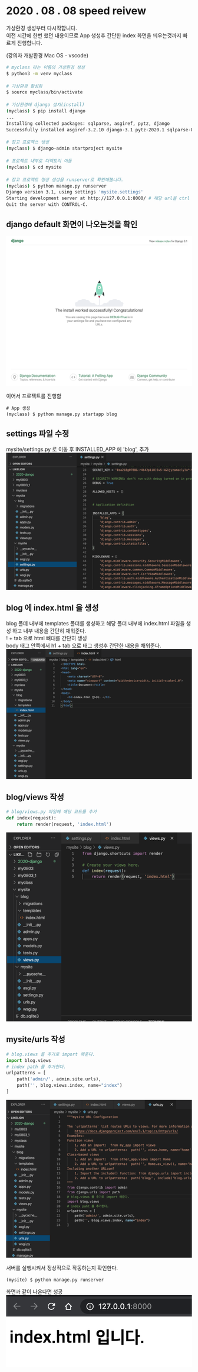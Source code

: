 2020 . 08 . 08 speed reivew
=

가상환경 생성부터 다시작합니다.  
이전 시간에 한번 했던 내용이므로 App 생성후 간단한 index 화면을 띄우는것까지 빠르게 진행합니다. 

(강의자 개발환경 Mac OS - vscode)
``` bash
# myclass 라는 이름의 가상환경 생성
$ python3 -m venv myclass

# 가상환경 활성화
$ source myclass/bin/activate

# 가상환경에 django 설치(install)
(myclass) $ pip install django
...
Installing collected packages: sqlparse, asgiref, pytz, django
Successfully installed asgiref-3.2.10 django-3.1 pytz-2020.1 sqlparse-0.3.1 # 해당 메시지 출력시 설치 완료

# 장고 프로젝스 생성
(myclass) $ django-admin startproject mysite

# 프로젝트 내부로 디렉토리 이동
(myclass) $ cd mysite

# 장고 프로젝트 정상 생성을 runserver로 확인해봅니다. 
(myclass) $ python manage.py runserver
Django version 3.1, using settings 'mysite.settings'
Starting development server at http://127.0.0.1:8000/ # 해당 url을 ctrl + 클릭으로 접속가능
Quit the server with CONTROL-C.
```
##  django default 화면이 나오는것을 확인
![django default](image/0808/01.png)

이어서 프로젝트를 진행함
```
# App 생성
(myclass) $ python manage.py startapp blog
```
## settings 파일 수정
mysite/settings.py 로 이동 후 INSTALLED_APP 에 'blog', 추가
![blog-settings](image/0808/02.png)

## blog 에 index.html 을 생성
blog 폴데 내부에 templates 폴더를 생성하고 해당 폴더 내부에 index.html 파일을 생성 하고 내부 내용을 간단히 채워준다.   
! + tab 으로 html 뼈대를 간단히 생성  
body 태그 안쪽에서 h1 + tab 으로 태그 생성후 간단한 내용을 채워준다. 
![index.html](image/0808/03.png)

## blog/views 작성
``` python
# blog/views.py 파일에 해당 코드를 추가
def index(request):
    return render(request, 'index.html')
```
![blog-views](image/0808/04.png)

## mysite/urls 작성
``` python 
# blog.views 를 추가로 import 해준다. 
import blog.views
# index path 를 추가한다. 
urlpatterns = [
    path('admin/', admin.site.urls),
    path('', blog.views.index, name="index")
]
```
![urls](image/0808/05.png)

서버를 실행시켜서 정상적으로 작동하는지 확인한다. 
```
(mysite) $ python manage.py runserver
```
화면과 같이 나온다면 성공  
![runserver](image/0808/06.png)
